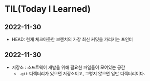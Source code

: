 #   TIL(Today I Learned)

##  2022-11-30
 - HEAD: 현재 체크아웃한 브렌치의 가장 최신 커밋을 가리키는 포인터

 ## 2022-11-30
  - 저장소 : 소프트웨어 개발을 위해 필요한 파일들이 모여있는 공간
     - `.git` 디렉터리가 있으면 저장소이고, 그렇지 않으면 일반 디렉터리이다.
